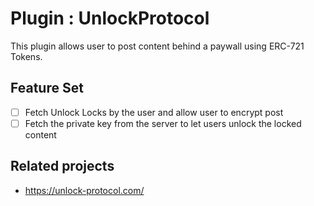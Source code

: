 # Plugin : UnlockProtocol

This plugin allows user to post content behind a paywall using ERC-721 Tokens.

## Feature Set

- [ ] Fetch Unlock Locks by the user and allow user to encrypt post
- [ ] Fetch the private key from the server to let users unlock the locked content

## Related projects

- <https://unlock-protocol.com/>

